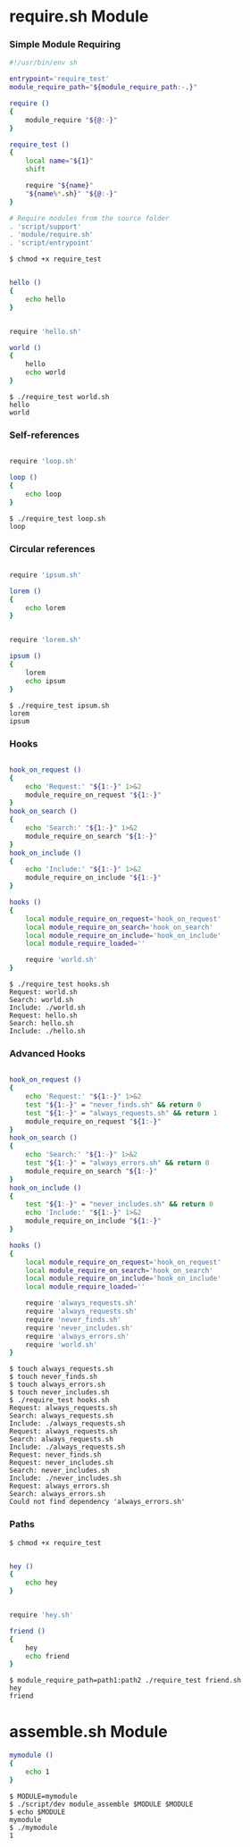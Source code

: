 require.sh Module
=================

### Simple Module Requiring

```sh file require_test
#!/usr/bin/env sh

entrypoint='require_test'
module_require_path="${module_require_path:-.}"

require ()
{
	module_require "${@:-}"
}

require_test ()
{
	local name="${1}"
	shift

	require "${name}"
	"${name%*.sh}" "${@:-}"
}

# Require modules from the source folder
. 'script/support'
. 'module/require.sh'
. 'script/entrypoint'

```

```console test
$ chmod +x require_test
```

```sh file hello.sh

hello () 
{ 
	echo hello 
}
```

```sh file world.sh

require 'hello.sh'

world () 
{ 
	hello
	echo world 
}

```

```console test
$ ./require_test world.sh
hello
world
```

### Self-references

```sh file loop.sh

require 'loop.sh'

loop () 
{ 
	echo loop 
}
```

```console test
$ ./require_test loop.sh
loop
```

### Circular references

```sh file lorem.sh

require 'ipsum.sh'

lorem () 
{ 
	echo lorem 
}
```

```sh file ipsum.sh

require 'lorem.sh'

ipsum () 
{ 
	lorem
	echo ipsum 
}

```


```console test
$ ./require_test ipsum.sh
lorem
ipsum
```

### Hooks

```sh file hooks.sh

hook_on_request ()
{
	echo 'Request:' "${1:-}" 1>&2
	module_require_on_request "${1:-}"
}
hook_on_search ()
{
	echo 'Search:' "${1:-}" 1>&2
	module_require_on_search "${1:-}"
}
hook_on_include ()
{
	echo 'Include:' "${1:-}" 1>&2
	module_require_on_include "${1:-}"
}

hooks () 
{
	local module_require_on_request='hook_on_request'
	local module_require_on_search='hook_on_search'
	local module_require_on_include='hook_on_include'
	local module_require_loaded=''

	require 'world.sh'
}

```

```console test
$ ./require_test hooks.sh
Request: world.sh
Search: world.sh
Include: ./world.sh
Request: hello.sh
Search: hello.sh
Include: ./hello.sh
```

### Advanced Hooks

```sh file hooks.sh

hook_on_request ()
{
	echo 'Request:' "${1:-}" 1>&2
	test "${1:-}" = "never_finds.sh" && return 0
	test "${1:-}" = "always_requests.sh" && return 1
	module_require_on_request "${1:-}"
}
hook_on_search ()
{
	echo 'Search:' "${1:-}" 1>&2
	test "${1:-}" = "always_errors.sh" && return 0
	module_require_on_search "${1:-}"
}
hook_on_include ()
{
	test "${1:-}" = "never_includes.sh" && return 0
	echo 'Include:' "${1:-}" 1>&2
	module_require_on_include "${1:-}"
}

hooks () 
{
	local module_require_on_request='hook_on_request'
	local module_require_on_search='hook_on_search'
	local module_require_on_include='hook_on_include'
	local module_require_loaded=''

	require 'always_requests.sh'
	require 'always_requests.sh'
	require 'never_finds.sh'
	require 'never_includes.sh'
	require 'always_errors.sh'
	require 'world.sh'
}

```

```console test
$ touch always_requests.sh
$ touch never_finds.sh
$ touch always_errors.sh
$ touch never_includes.sh
$ ./require_test hooks.sh
Request: always_requests.sh
Search: always_requests.sh
Include: ./always_requests.sh
Request: always_requests.sh
Search: always_requests.sh
Include: ./always_requests.sh
Request: never_finds.sh
Request: never_includes.sh
Search: never_includes.sh
Include: ./never_includes.sh
Request: always_errors.sh
Search: always_errors.sh
Could not find dependency 'always_errors.sh'
```

### Paths

```console test
$ chmod +x require_test
```


```sh file path1/hey.sh

hey () 
{ 
	echo hey 
}
```

```sh file path2/friend.sh

require 'hey.sh'

friend () 
{ 
	hey
	echo friend
}
```

```console test
$ module_require_path=path1:path2 ./require_test friend.sh
hey
friend
```

assemble.sh Module
==================

```sh file mymodule.sh
mymodule ()
{
	echo 1
}
```


```console test
$ MODULE=mymodule
$ ./script/dev module_assemble $MODULE $MODULE
$ echo $MODULE
mymodule
$ ./mymodule
1
```
